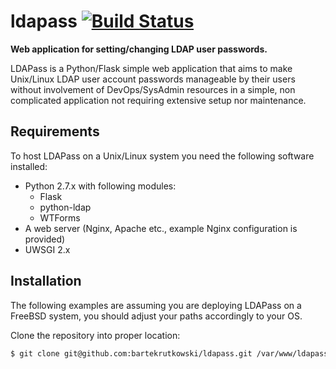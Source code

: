 ldapass [![Build Status](https://travis-ci.org/bartekrutkowski/ldapass.png?branch=master)](https://travis-ci.org/bartekrutkowski/ldapass)
=======
**Web application for setting/changing LDAP user passwords.**

LDAPass is a Python/Flask simple web application that aims to make Unix/Linux LDAP user account passwords manageable by their users without involvement of DevOps/SysAdmin resources in a simple, non complicated application not requiring extensive setup nor maintenance.

## Requirements

To host LDAPass on a Unix/Linux system you need the following software installed:

- Python 2.7.x with following modules:
  - Flask
  - python-ldap
  - WTForms
- A web server (Nginx, Apache etc., example Nginx configuration is provided)
- UWSGI 2.x

## Installation

The following examples are assuming you are deploying LDAPass on a FreeBSD system, you should adjust your paths accordingly to your OS.

Clone the repository into proper location:

```sh
$ git clone git@github.com:bartekrutkowski/ldapass.git /var/www/ldapass
```
